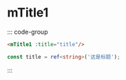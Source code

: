 # mTitle1

<mTitle1 title="这是标题" />

::: code-group

```html [html]
<mTitle1 :title="title"/>
```

```ts [ts]
const title = ref<string>('这是标题');
```

:::